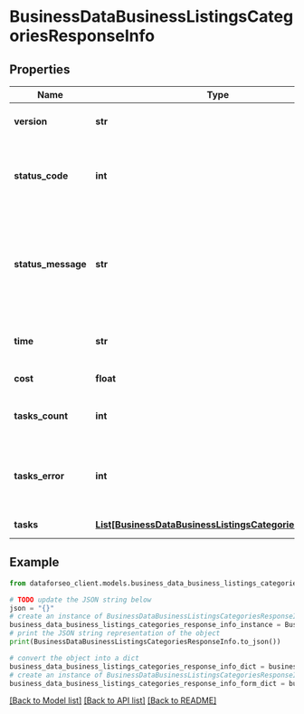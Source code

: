 # BusinessDataBusinessListingsCategoriesResponseInfo


## Properties

Name | Type | Description | Notes
------------ | ------------- | ------------- | -------------
**version** | **str** | the current version of the API | [optional] 
**status_code** | **int** | general status code you can find the full list of the response codes here | [optional] 
**status_message** | **str** | general informational message you can find the full list of general informational messages here | [optional] 
**time** | **str** | total execution time, seconds | [optional] 
**cost** | **float** | total tasks cost, USD | [optional] 
**tasks_count** | **int** | the number of tasks in the tasks array | [optional] 
**tasks_error** | **int** | the number of tasks in the tasks array returned with an error | [optional] 
**tasks** | [**List[BusinessDataBusinessListingsCategoriesTaskInfo]**](BusinessDataBusinessListingsCategoriesTaskInfo.md) | array of tasks | [optional] 

## Example

```python
from dataforseo_client.models.business_data_business_listings_categories_response_info import BusinessDataBusinessListingsCategoriesResponseInfo

# TODO update the JSON string below
json = "{}"
# create an instance of BusinessDataBusinessListingsCategoriesResponseInfo from a JSON string
business_data_business_listings_categories_response_info_instance = BusinessDataBusinessListingsCategoriesResponseInfo.from_json(json)
# print the JSON string representation of the object
print(BusinessDataBusinessListingsCategoriesResponseInfo.to_json())

# convert the object into a dict
business_data_business_listings_categories_response_info_dict = business_data_business_listings_categories_response_info_instance.to_dict()
# create an instance of BusinessDataBusinessListingsCategoriesResponseInfo from a dict
business_data_business_listings_categories_response_info_form_dict = business_data_business_listings_categories_response_info.from_dict(business_data_business_listings_categories_response_info_dict)
```
[[Back to Model list]](../README.md#documentation-for-models) [[Back to API list]](../README.md#documentation-for-api-endpoints) [[Back to README]](../README.md)


